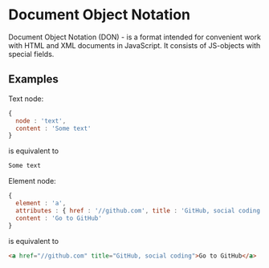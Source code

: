 # Document Object Notation

Document Object Notation (DON) - is a format intended for convenient work with HTML and XML documents in JavaScript. It consists of JS-objects with special fields.

## Examples

Text node:

```js
{
  node : 'text',
  content : 'Some text'
}
```

is equivalent to

```html
Some text
```

Element node:

```js
{
  element : 'a',
  attributes : { href : '//github.com', title : 'GitHub, social coding' },
  content : 'Go to GitHub'
}
```

is equivalent to

```html
<a href="//github.com" title="GitHub, social coding">Go to GitHub</a>
```
